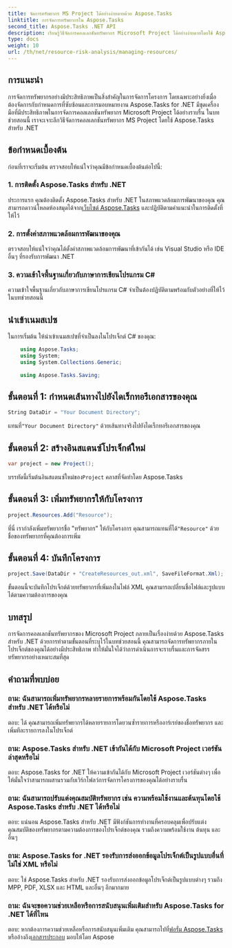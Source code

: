 ```yaml
---
title: จัดการทรัพยากร MS Project ได้อย่างง่ายดายด้วย Aspose.Tasks
linktitle: การจัดการทรัพยากรใน Aspose.Tasks
second_title: Aspose.Tasks .NET API
description: เรียนรู้วิธีจัดการคอลเลกชันทรัพยากร Microsoft Project ได้อย่างง่ายดายโดยใช้ Aspose.Tasks สำหรับ .NET เพิ่มประสิทธิภาพการทำงานและปรับปรุงเวิร์กโฟลว์ของโครงการ
type: docs
weight: 10
url: /th/net/resource-risk-analysis/managing-resources/
---
```

## การแนะนำ
การจัดการทรัพยากรอย่างมีประสิทธิภาพเป็นสิ่งสำคัญในการจัดการโครงการ โดยเฉพาะอย่างยิ่งเมื่อต้องจัดการกับกำหนดการที่ซับซ้อนและการมอบหมายงาน Aspose.Tasks for .NET มีชุดเครื่องมือที่มีประสิทธิภาพในการจัดการคอลเลกชันทรัพยากร Microsoft Project ได้อย่างราบรื่น ในบทช่วยสอนนี้ เราจะเจาะลึกวิธีจัดการคอลเลกชันทรัพยากร MS Project โดยใช้ Aspose.Tasks สำหรับ .NET
## ข้อกำหนดเบื้องต้น
ก่อนที่เราจะเริ่มต้น ตรวจสอบให้แน่ใจว่าคุณมีข้อกำหนดเบื้องต้นต่อไปนี้:
### 1. การติดตั้ง Aspose.Tasks สำหรับ .NET
 ประการแรก คุณต้องติดตั้ง Aspose.Tasks สำหรับ .NET ในสภาพแวดล้อมการพัฒนาของคุณ คุณสามารถดาวน์โหลดห้องสมุดได้จาก[เว็บไซต์ Aspose.Tasks](https://releases.aspose.com/tasks/net/) และปฏิบัติตามคำแนะนำในการติดตั้งที่ให้ไว้
### 2. การตั้งค่าสภาพแวดล้อมการพัฒนาของคุณ
ตรวจสอบให้แน่ใจว่าคุณได้ตั้งค่าสภาพแวดล้อมการพัฒนาที่เข้ากันได้ เช่น Visual Studio หรือ IDE อื่นๆ ที่รองรับการพัฒนา .NET
### 3. ความเข้าใจพื้นฐานเกี่ยวกับภาษาการเขียนโปรแกรม C#
ความเข้าใจพื้นฐานเกี่ยวกับภาษาการเขียนโปรแกรม C# จำเป็นต้องปฏิบัติตามพร้อมกับตัวอย่างที่ให้ไว้ในบทช่วยสอนนี้

## นำเข้าเนมสเปซ
ในการเริ่มต้น ให้นำเข้าเนมสเปซที่จำเป็นลงในโปรเจ็กต์ C# ของคุณ:
```csharp
    using Aspose.Tasks;
    using System;
    using System.Collections.Generic;
    
    using Aspose.Tasks.Saving;
```

## ขั้นตอนที่ 1: กำหนดเส้นทางไปยังไดเร็กทอรีเอกสารของคุณ
```csharp
String DataDir = "Your Document Directory";
```
 แทนที่`"Your Document Directory"` ด้วยเส้นทางจริงไปยังไดเร็กทอรีเอกสารของคุณ
## ขั้นตอนที่ 2: สร้างอินสแตนซ์โปรเจ็กต์ใหม่
```csharp
var project = new Project();
```
 บรรทัดนี้เริ่มต้นอินสแตนซ์ใหม่ของ`Project` คลาสที่จัดทำโดย Aspose.Tasks
## ขั้นตอนที่ 3: เพิ่มทรัพยากรให้กับโครงการ
```csharp
project.Resources.Add("Resource");
```
 ที่นี่ เรากำลังเพิ่มทรัพยากรชื่อ "ทรัพยากร" ให้กับโครงการ คุณสามารถแทนที่ได้`"Resource"` ด้วยชื่อของทรัพยากรที่คุณต้องการเพิ่ม
## ขั้นตอนที่ 4: บันทึกโครงการ
```csharp
project.Save(DataDir + "CreateResources_out.xml", SaveFileFormat.Xml);
```
ขั้นตอนนี้จะบันทึกโปรเจ็กต์ด้วยทรัพยากรที่เพิ่มลงในไฟล์ XML คุณสามารถเปลี่ยนชื่อไฟล์และรูปแบบได้ตามความต้องการของคุณ

## บทสรุป
การจัดการคอลเลกชันทรัพยากรของ Microsoft Project กลายเป็นเรื่องง่ายด้วย Aspose.Tasks สำหรับ .NET ด้วยการทำตามขั้นตอนที่ระบุไว้ในบทช่วยสอนนี้ คุณสามารถจัดการทรัพยากรภายในโปรเจ็กต์ของคุณได้อย่างมีประสิทธิภาพ ทำให้มั่นใจได้ว่าการดำเนินการจะราบรื่นและการจัดสรรทรัพยากรอย่างเหมาะสมที่สุด
## คำถามที่พบบ่อย
### ถาม: ฉันสามารถเพิ่มทรัพยากรหลายรายการพร้อมกันโดยใช้ Aspose.Tasks สำหรับ .NET ได้หรือไม่
ตอบ: ได้ คุณสามารถเพิ่มทรัพยากรได้หลายรายการโดยวนซ้ำรายการหรืออาร์เรย์ของชื่อทรัพยากร และเพิ่มทีละรายการลงในโปรเจ็กต์
### ถาม: Aspose.Tasks สำหรับ .NET เข้ากันได้กับ Microsoft Project เวอร์ชันล่าสุดหรือไม่
ตอบ: Aspose.Tasks for .NET ให้ความเข้ากันได้กับ Microsoft Project เวอร์ชันต่างๆ เพื่อให้มั่นใจว่าสามารถผสานรวมกับเวิร์กโฟลว์การจัดการโครงการของคุณได้อย่างราบรื่น
### ถาม: ฉันสามารถปรับแต่งคุณสมบัติทรัพยากร เช่น ความพร้อมใช้งานและต้นทุนโดยใช้ Aspose.Tasks สำหรับ .NET ได้หรือไม่
ตอบ: แน่นอน Aspose.Tasks สำหรับ .NET มีฟังก์ชันการทำงานที่ครอบคลุมเพื่อปรับแต่งคุณสมบัติของทรัพยากรตามความต้องการของโปรเจ็กต์ของคุณ รวมถึงความพร้อมใช้งาน ต้นทุน และอื่นๆ
### ถาม: Aspose.Tasks for .NET รองรับการส่งออกข้อมูลโปรเจ็กต์เป็นรูปแบบอื่นที่ไม่ใช่ XML หรือไม่
ตอบ: ใช่ Aspose.Tasks สำหรับ .NET รองรับการส่งออกข้อมูลโปรเจ็กต์เป็นรูปแบบต่างๆ รวมถึง MPP, PDF, XLSX และ HTML และอื่นๆ อีกมากมาย
### ถาม: ฉันจะขอความช่วยเหลือหรือการสนับสนุนเพิ่มเติมสำหรับ Aspose.Tasks for .NET ได้ที่ไหน
ตอบ: หากต้องการความช่วยเหลือหรือการสนับสนุนเพิ่มเติม คุณสามารถไปที่[ฟอรั่ม Aspose.Tasks](https://forum.aspose.com/c/tasks/15) หรืออ้างถึง[เอกสารประกอบ](https://reference.aspose.com/tasks/net/) มอบให้โดย Aspose